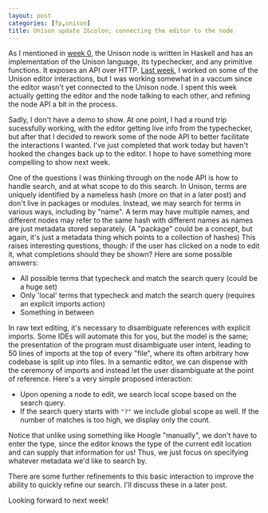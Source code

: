 ```yaml
---
layout: post
categories: [fp,unison]
title: Unison update 2&colon; connecting the editor to the node
---
```


As I mentioned in [week 0](/2015-01-30/unison-update0.html), the Unison node is written in Haskell and has an implementation of the Unison language, its typechecker, and any primitive functions. It exposes an API over HTTP. [Last week](/2015-02-06/unison-update1.html), I worked on some of the Unison editor interactions, but I was working somewhat in a vaccum since the editor wasn't yet connected to the Unison node. I spent this week actually getting the editor and the node talking to each other, and refining the node API a bit in the process.

Sadly, I don't have a demo to show. At one point, I had a round trip sucessfully working, with the editor getting live info from the typechecker, but after that I decided to rework some of the node API to better facilitate the interactions I wanted. I've just completed that work today but haven't hooked the changes back up to the editor. I hope to have something more compelling to show next week.

One of the questions I was thinking through on the node API is how to handle search, and at what scope to do this search. In Unison, terms are uniquely identified by a nameless hash (more on that in a later post) and don't live in packages or modules. Instead, we may search for terms in various ways, including by "name". A term may have multiple names, and different nodes may refer to the same hash with different names as names are just metadata stored separately. (A "package" could be a concept, but again, it's just a metadata thing which points to a collection of hashes) This raises interesting questions, though: if the user has clicked on a node to edit it, what completions should they be shown? Here are some possible answers:

* All possible terms that typecheck and match the search query (could be a huge set)
* Only 'local' terms that typecheck and match the search query (requires an explicit imports action)
* Something in between

In raw text editing, it's necessary to disambiguate references with explicit imports. Some IDEs will automate this for you, but the model is the same; the presentation of the program must disambiguate user intent, leading to 50 lines of imports at the top of every "file", where its often arbitrary how codebase is split up into files. In a semantic editor, we can dispense with the ceremony of imports and instead let the user disambiguate at the point of reference. Here's a very simple proposed interaction:

* Upon opening a node to edit, we search local scope based on the search query.
* If the search query starts with `"?"` we include global scope as well. If the number of matches is too high, we display only the count.

Notice that unlike using something like Hoogle "manually", we don't have to enter the type, since the editor knows the type of the current edit location and can supply that information for us! Thus, we just focus on specifying whatever metadata we'd like to search by.

There are some further refinements to this basic interaction to improve the ability to quickly refine our search. I'll discuss these in a later post.

Looking forward to next week!
